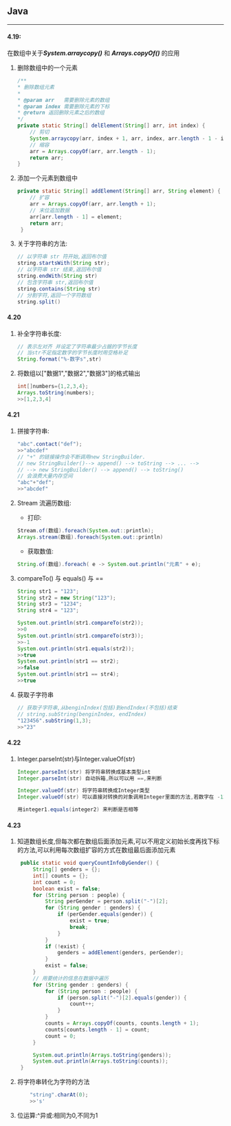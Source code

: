 ## Java

---

#### 4.19:

在数组中关于***System.arraycopy()*** 和 ***Arrays.copyOf()*** 的应用

1. 删除数组中的一个元素
    ```java
    /**
    * 删除数组元素
    *
    * @param arr   需要删除元素的数组
    * @param index 需要删除元素的下标
    * @return 返回删除元素之后的数组
    */
    private static String[] delElement(String[] arr, int index) {
        // 剪切
        System.arraycopy(arr, index + 1, arr, index, arr.length - 1 - index);
        // 缩容
        arr = Arrays.copyOf(arr, arr.length - 1);
        return arr;
    }
    ```

2. 添加一个元素到数组中
    ```Java
    private static String[] addElement(String[] arr, String element) {
        // 扩容
        arr = Arrays.copyOf(arr, arr.length + 1);
        // 末位追加数据
        arr[arr.length - 1] = element;
        return arr;
     }
    ```

3. 关于字符串的方法:
    ```java
    // 以字符串 str 符开始,返回布尔值
    string.startsWith(String str); 
    // 以字符串 str 结束,返回布尔值
    string.endWith(String str) 
    // 包含字符串 str,返回布尔值
    string.contains(String str) 
    // 分割字符,返回一个字符数组
    string.split()
    ```

#### 4.20

1. 补全字符串长度:
    ```java
    // 表示左对齐 并设定了字符串最少占据的字节长度 
    // 当str不足指定数字的字节长度时用空格补足
    String.format("%-数字s",str)
    ```

2. 将数组以["数据1","数据2","数据3"]的格式输出
    ```java
    int[]numbers={1,2,3,4};
    Arrays.toString(numbers);
    >>[1,2,3,4]
    ```

#### 4.21

1. 拼接字符串:
    ```java
    "abc".contact("def");
    >>"abcdef"
    // "+" 的链接操作会不断调用new StringBuilder. 
    // new StringBuilder()--> append() --> toString --> ... -->
    // --> new StringBuilder() --> append() --> toString()
    // 会浪费大量内存空间
    "abc"+"def";
    >>"abcdef"
    ```

2. Stream 流遍历数组:
    - 打印:
    ```java
    Stream.of(数组).foreach(System.out::println);
    Arrays.stream(数组).foreach(System.out::println)
    ```
    - 获取数值:
    ```java
    String.of(数组).foreach( e -> System.out.println("元素" + e);
    ```

3. compareTo() 与 equals() 与 ==

    ```java
    String str1 = "123";
    String str2 = new String("123");
    String str3 = "1234";
    String str4 = "123";
   
    System.out.println(str1.compareTo(str2));
    >>0
    System.out.println(str1.compareTo(str3));
    >>-1
    System.out.println(str1.equals(str2));
    >>true
    System.out.println(str1 == str2);
    >>false
    System.out.println(str1 == str4);
    >>true
    ```
4. 获取子字符串
    ```java
    // 获取子字符串,从benginIndex(包括)到endIndex(不包括)结束
    // string.subString(benginIndex, endIndex)
    "123456".subString(1,3); 
    >>"23"
   ```

#### 4.22

1. Integer.parseInt(str)与Integer.valueOf(str)

    ```java
    Integer.parseInt(str) 将字符串转换成基本类型int
    Integer.parseInt(str) 自动拆箱,所以可以用 ==,来判断
   
    Integer.valueOf(str) 将字符串转换成Integer类型
    Integer.valueOf(str) 可以直接对转换的对象调用Integer里面的方法,若数字在 -128~127之间,会直接取缓存,超过则创建新的对象
    
   用integer1.equals(integer2) 来判断是否相等
    ```

#### 4.23

1. 知道数组长度,但每次都在数组后面添加元素,可以不用定义初始长度再找下标的方法,可以利用每次数组扩容的方式在数组最后面添加元素
   ```java
    public static void queryCountInfoByGender() {
        String[] genders = {};
        int[] counts = {};
        int count = 0;
        boolean exist = false;
        for (String person : people) {
            String perGender = person.split("-")[2];
            for (String gender : genders) {
                if (perGender.equals(gender)) {
                    exist = true;
                    break;
                }
            }
            if (!exist) {
                genders = addElement(genders, perGender);
            }
            exist = false;
        }
        // 用要统计的信息在数据中遍历
        for (String gender : genders) {
            for (String person : people) {
                if (person.split("-")[2].equals(gender)) {
                    count++;
                }
            }
            counts = Arrays.copyOf(counts, counts.length + 1);
            counts[counts.length - 1] = count;
            count = 0;
        }

        System.out.println(Arrays.toString(genders));
        System.out.println(Arrays.toString(counts));
    }
   ```
2. 将字符串转化为字符的方法
    ```java
        "string".charAt(0); 
        >>'s'  
    ```
3. 位运算:^异或:相同为0,不同为1

